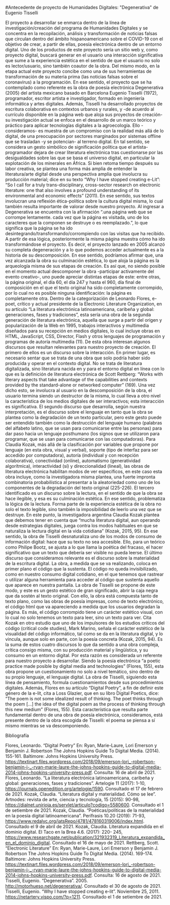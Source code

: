 #Antecedente de proyecto de Humanidades Digitales: "Degenerativa" de Eugenio Tisselli

El proyecto a desarrollar se enmarca dentro de la línea de investigación/creación del programa de Humanidades Digitales y se concentra en la recopilación, análisis y transformación de noticias falsas que circulan dentro del ámbito hispanoamericano sobre el COVID-19 con el objetivo de crear, a partir de ellas, poesía electrónica dentro de un entorno digital. 
Uno de los productos de este proyecto sería un sitio web y, como proyecto digital, buscará generar en el usuario una interacción significativa que sume a la experiencia estética en el sentido de que el usuario no solo es lector/usuario, sino también coautor de la obra. Del mismo modo, en la etapa actual este proyecto concibe como una de sus herramientas de transformación de su materia prima (las noticias falsas sobre el coronavirus) a la programación. En ese sentido, el proyecto que se ha contemplado como referente es la obra de poesía electrónica Degenerativa (2005) del artista mexicano basado en Barcelona Eugenio Tisselli (1972), programador, escritor artista e investigador, formado en ingeniería informática y artes digitales. Además, Tisselli ha desarrollado proyectos de escritura colaborativa en contextos urbanos y rurales, y -de acuerdo al currículo disponible en la página web que aloja sus proyectos de creación- su investigación actual se enfoca en el desarrollo de un marco teórico y práctico para aplicar tecnologías digitales a la agroecología. Ello -consideramos- es muestra de un compromiso con la realidad más allá de lo digital, de una preocupación por sectores marginados por sistemas offline que se trasladan -y se potencian- al terreno digital. En tal sentido, se considera un gesto simbólico de significación política que el artista-programador dejara de crear literatura electrónica tras cuestionarse por las desigualdades sobre las que se basa el universo digital, en particular la explotación de los minerales en África. Si bien retoma tiempo después su labor creativa, se plantea una forma más amplia de entender la literatura/arte digital desde una perspectiva amplia que involucra su producción material; dice en su texto “Why I have stopped creating e-Lit”: “So I call for a truly trans-disciplinary, cross-sector research on electronic literature: one that also involves a profound understanding of its environmental and economic effects” (2011). En ese sentido, sus textos involucran una reflexión ética-política sobre la cultura digital misma, lo cual también resulta importante de valorar desde nuestro proyecto.
Al ingresar a Degenerativa se encuentra con la afirmación “.una página web que se corrompe lentamente. cada vez que la página es visitada, uno de los caracteres que la componen se destruye o es reemplazado.”, lo que significa que la página se ha ido desintegrando/transformando/corrompiendo con las visitas que ha recibido. A partir de esa lógica, posteriormente la misma página muestra cómo ha ido transformándose el proyecto. Es decir, el proyecto lanzado en 2005 alcanzó su completa degeneración y a lo que podemos acceder actualmente es a la historia de su descomposición. En ese sentido, podríamos afirmar que, una vez alcanzada la obra su culminación estética, lo que aloja la página es la arqueología misma de sus etapas de creación. Es así que, no siendo posible en el momento actual descomponer la obra -participar activamente del evento creativo-, uno puede apreciar distintas etapas de este: entre otras, la página original, el día 60, el día 247 y hasta el 960, día final de composición en el que el texto original ha sido completamente corrompido, por lo cual no es posible ninguna identificación: la página es completamente otra. 
Dentro de la categorización de Leonardo Flores, e-poet, crítico y actual presidente de la Electronic Literature Organization, en su artículo “La literatura electrónica latinoamericana, caribeña y global: generaciones, fases y tradiciones”, esta sería una obra de la segunda generación de literatura electrónica, aquella que surge a partir del origen y popularización de la Web en 1995, trabajos interactivos y multimedia diseñados para su recepción en medios digitales, lo cual incluye obras en HTML, JavaScript, CSS, Director, Flash y otros lenguajes de programación y programas de autoría multimedia (11).
De esta obra interesan algunos discursos que resultan relevantes para nuestro proyecto de creación. El primero de ellos es un discurso sobre la interacción. En primer lugar, es necesario sentar que se trata de una obra que solo podría haber sido producida y operar en el contexto digital. No se trata de literatura digitalizada, sino literatura nacida en y para el entorno digital en línea con lo que es la definición de literatura electrónica de Scott Rettberg: “Works with literary aspects that take advantage of the capabilities and contexts provided by the standard-alone or networked computer” (169). Una vez dicho esto, se involucra al usuario en la descomposición de la obra, el usuario termina siendo un destructor de la misma, lo cual lleva a otro nivel la característica de los medios digitales de ser interactivos; esta interacción es significativa.
El segundo discurso que desarrolla, según nuestra interpretación, es el discurso sobre el lenguaje en tanto que la obra se plantea como la degradación de un texto particular, pero este gesto puede ser entendido también como la destrucción del lenguaje humano (palabras del alfabeto latino, que se usan para comunicarse entre las personas) para dar paso hacia un lenguaje posthumano (los signos que se utilizaron para programar, que se usan para comunicarse con las computadoras). Para Claudia Kozak, más allá de la clasificación por variables que propone por lenguaje (en esta obra, visual y verbal), soporte (tipo de interfaz para ser accedido por computadora), autoría (individual y con recepción colaborativa), conectividad (online), automatismo (generatividad algorítmica), interactividad (sí) y direccionalidad (lineal), las obras de literatura electrónica habilitan modos de ver específicos, en este caso esta obra incluye, como la investigadora misma plantea, una fuerte impronta combinatoria probabilística al presentar a la aleatoriedad como uno de los componentes de la degradación del texto original (225-226).
El tercero identificado es un discurso sobre la lectura, en el sentido de que la obra se hace ilegible, y esa es su culminación estética. En ese sentido, problematiza la lógica de la lectura. Forma parte de la experiencia estética de la obra no solo el texto legible, sino también la imposibilidad de leerlo una vez que se destruye. En este punto, la investigadora argentina Claudia Kozak plantea que debemos tener en cuenta que “mucha literatura digital, aun operando desde estrategias digitales, juega contra los modos habituales en que se naturaliza la lectura digital en la vida cotidiana” (Kozak, 2015, 95). En ese sentido, la obra de Tisselli desnaturaliza uno de los modos de consumo de información digital: hace que su texto no sea accesible. Ello, para un teórico como Philipe Bootz, se ajusta a lo que llama la poética del fracaso, el hacer significativo que un texto que debería ser visible no pueda leerse.
El último discurso que consideramos relevante es el discurso sobre la materialidad de la escritura digital. La obra, a medida que se va realizando, coloca en primer plano el código que la sustenta. El código no queda invisibilizado, como en nuestro consumo digital cotidiano, en el que tenemos que rastrear o utilizar alguna herramienta para acceder al código que sustenta aquello que aparece en nuestra pantalla. La obra de Tisselli se propone de este modo, y este es un gesto estético de gran significado, abrir la caja negra que da sostén al texto original. Con ello, la obra está compuesta tanto de texto plano, como las obras de poesía impresas, como de texto electrónico, el código html que va apareciendo a medida que los usuarios degradan la página. 
Es más, el código corrompido tiene un carácter estético visual, con lo cual no solo tenemos un texto para leer, sino un texto para ver. Cita Kozak en otro estudio que uno de los impulsores de los estudios críticos del código (critical code studies), Mark Marino, señala el carácter estético de la visualidad del código informático, tal como se da en la literatura digital, y lo vincula, aunque solo en parte, con la poesía concreta (Kozak, 2015, 94).
Es la suma de estos cuatro discursos lo que da sentido a una obra compleja, crítica consigo misma, con su producción material y lingüística, y su consumo en un entorno digital. Por esta razón es considerada un referente para nuestro proyecto a desarrollar. Siendo la poesía electrónica “a poetic practice made posible by digital media and technologies” (Flores, 155), esta obra propone un cuestionamiento no solo a nivel temático, sino dentro de su propio lenguaje, el lenguaje digital. La obra de Tisselli, siguiendo esta línea de pensamiento, formula cuestionamientos desde sus procedimientos digitales. Además, Flores en su artículo “Digital Poetry”, a fin de definir este género de la e-lit, cita a Loss Glazier, que en su libro Digital Poetics, dice: “The poem is not some idealized result of thinking. The poet thinks through the poem […] the idea of the digital poem as the process of thinking through this new medium” (Flores, 155). Esta característica que resulta parte fundamental dentro de una obra de poesía electrónica, consideramos, está presente dentro de la obra escogida de Tisselli: el poema se piensa a sí mismo mientras se va descomponiendo. 

   
Bibliografía

Flores, Leonardo. “Digital Poetry” En: Ryan, Marie-Laure,  Lori Emerson y  Benjamin J. Robertson The Johns Hopkins Guide To Digital Media. (2014). 155-161. Baltimore: Johns Hopkins University Press. https://textinart.files.wordpress.com/2018/09/emerson-lori_-robertson-benjamin-j-_-ryan-marie-laure-the-johns-hopkins-guide-to-digital-media-2014-johns-hopkins-university-press.pdf. Consulta: 16 de abril de 2021.
Flores, Leonardo. “La literatura electrónica latinoamericana, caribeña y global: generaciones, fases y tradiciones”. Artelogie 11 (2017): 1-10, https://journals.openedition.org/artelogie/1590.  Consultado el 17 de febrero de 2021.
Kozak, Claudia. “Literatura digital y materialidad. Cómo se lee”. Artnodes: revista de arte, ciencia y tecnología, 15 (2015): 90-98, https://dialnet.unirioja.es/servlet/articulo?codigo=5580600. Consultado el 1 de setiembre de 2021.
Kozak, Claudia. “Poéticas/políticas de la materialidad en la poesía digital latinoamericana”. Perífrasis 10.20 (2019): 71-93, https://www.redalyc.org/jatsRepo/4781/478160319006/index.html. Consultado el 9 de abril de 2021.
Kozak, Claudia. Literatura expandida en el dominio digital. El Taco en la Brea 4.6. (2017): 220- 245, https://www.researchgate.net/publication/321932319_Literatura_expandida_en_el_dominio_digital. Consultado el 16 de mayo de 2021.
Rettberg, Scott. “Electronic Literature” En: Ryan, Marie-Laure,  Lori Emerson y  Benjamin J. Robertson The Johns Hopkins Guide To Digital Media. (2014). 169-174. Baltimore: Johns Hopkins University Press. https://textinart.files.wordpress.com/2018/09/emerson-lori_-robertson-benjamin-j-_-ryan-marie-laure-the-johns-hopkins-guide-to-digital-media-2014-johns-hopkins-university-press.pdf. Consulta: 16 de agosto de 2021.
Tisselli, Eugenio. “Degenerativa”. 2005. http://motorhueso.net/degenerativa/. Consultado el 30 de agosto de 2021. 
Tisselli, Eugenio. “Why I have stopped creating e-lit”. Noviembre 25, 2011. https://netartery.vispo.com/?p=1211. Consultado el 1 de setiembre de 2021. 
